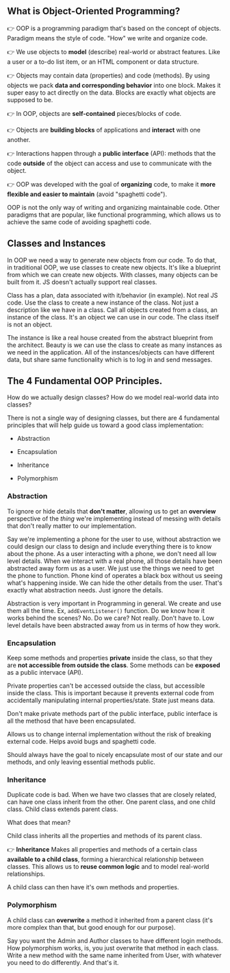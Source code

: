 ## What is Object-Oriented Programming?

👉 OOP is a programming paradigm that's based on the concept of objects. Paradigm means the style of code. "How" we write and organize code.

👉 We use objects to **model** (describe) real-world or abstract features. Like a user or a to-do list item, or an HTML component or data structure.

👉 Objects may contain data (properties) and code (methods). By using objects we pack **data and corresponding behavior** into one block. Makes it super easy to act directly on the data. Blocks are exactly what objects are supposed to be.

👉 In OOP, objects are **self-contained** pieces/blocks of code.

👉 Objects are **building blocks** of applications and **interact** with one another.

👉 Interactions happen through a **public interface** (API): methods that the code **outside** of the object can access and use to communicate with the object.

👉 OOP was developed with the goal of **organizing** code, to make it **more flexible and easier to maintain** (avoid "spaghetti code").

OOP is not the only way of writing and organizing maintainable code. Other paradigms that are popular, like functional programming, which allows us to achieve the same code of avoiding spaghetti code.

## Classes and Instances

In OOP we need a way to generate new objects from our code. To do that, in traditional OOP, we use classes to create new objects. It's like a blueprint from which we can create new objects. With classes, many objects can be built from it. JS doesn't actually support real classes.

Class has a plan, data associated with it/behavior (in example). Not real JS code. Use the class to create a new instance of the class. Not just a description like we have in a class. Call all objects created from a class, an instance of the class. It's an object we can use in our code. The class itself is not an object.

The instance is like a real house created from the abstract blueprint from the architect. Beauty is we can use the class to create as many instances as we need in the application. All of the instances/objects can have different data, but share same functionality which is to log in and send messages.

## The 4 Fundamental OOP Principles.

How do we actually design classes? How do we model real-world data into classes?

There is not a single way of designing classes, but there are 4 fundamental principles that will help guide us toward a good class implementation:

- Abstraction

- Encapsulation

- Inheritance

- Polymorphism

### Abstraction

To ignore or hide details that **don't matter**, allowing us to get an **overview** perspective of the _thing_ we're implementing instead of messing with details that don't really matter to our implementation.

Say we're implementing a phone for the user to use, without abstraction we could design our class to design and include everything there is to know about the phone. As a user interacting with a phone, we don't need all low level details. When we interact with a real phone, all those details have been abstracted away form us as a user. We just use the things we need to get the phone to function. Phone kind of operates a black box without us seeing what's happening inside. We can hide the other details from the user. That's exactly what abstraction needs. Just ignore the details.

Abstraction is very important in Programming in general. We create and use them all the time. Ex, `addEventListener()` function. Do we know how it works behind the scenes? No. Do we care? Not really. Don't have to. Low level details have been abstracted away from us in terms of how they work.

### Encapsulation

Keep some methods and properties **private** inside the class, so that they are **not accessible from outside the class**. Some methods can be **exposed** as a public intervace (API).

Private properties can't be accessed outside the class, but accessible inside the class. This is important because it prevents external code from accidentally manipulating internal properties/state. State just means data.

Don't make private methods part of the public interface, public interface is all the methosd that have been encapsulated.

Allows us to change internal implementation without the risk of breaking external code. Helps avoid bugs and spaghetti code.

Should always have the goal to nicely encapsulate most of our state and our methods, and only leaving essential methods public.

### Inheritance

Duplicate code is bad. When we have two classes that are closely related, can have one class inherit from the other. One parent class, and one child class. Child class extends parent class.

What does that mean?

Child class inherits all the properties and methods of its parent class.

👉 **Inheritance** Makes all properties and methods of a certain class **available to a child class**, forming a hierarchical relationship between classes. This allows us to **reuse common logic** and to model real-world relationships.

A child class can then have it's own methods and properties.

### Polymorphism

A child class can **overwrite** a method it inherited from a parent class (it's more complex than that, but good enough for our purpose).

Say you want the Admin and Author classes to have different login methods. How polymorphism works, is, you just overwrite that method in each class. Write a new method with the same name inherited from User, with whatever you need to do differently. And that's it.
